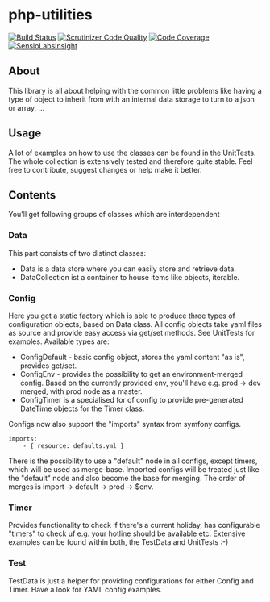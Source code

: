 php-utilities
=============
[![Build Status](https://travis-ci.org/maschmann/php-utilities.png?branch=master)](https://travis-ci.org/maschmann/php-utilities)
[![Scrutinizer Code Quality](https://scrutinizer-ci.com/g/maschmann/php-utilities/badges/quality-score.png?b=master)](https://scrutinizer-ci.com/g/maschmann/php-utilities/?branch=master)
[![Code Coverage](https://scrutinizer-ci.com/g/maschmann/php-utilities/badges/coverage.png?b=master)](https://scrutinizer-ci.com/g/maschmann/php-utilities/?branch=master)
[![SensioLabsInsight](https://insight.sensiolabs.com/projects/8c7f40ea-df80-4efe-a2e7-e3239c4805a0/mini.png)](https://insight.sensiolabs.com/projects/8c7f40ea-df80-4efe-a2e7-e3239c4805a0)

## About
This library is all about helping with the common little problems like having a type of object to inherit from with an internal data storage to turn to a json or array, ... 

## Usage
A lot of examples on how to use the classes can be found in the UnitTests. The whole collection is extensively tested and therefore quite stable.
Feel free to contribute, suggest changes or help make it better.

## Contents
You'll get following groups of classes which are interdependent

### Data
This part consists of two distinct classes:
* Data is a data store where you can easily store and retrieve data.
* DataCollection ist a container to house items like objects, iterable.

### Config
Here you get a static factory which is able to produce three types of configuration objects, based on Data class. All config objects take yaml files as source and provide easy access via get/set methods. See UnitTests for examples.
Available types are:
* ConfigDefault - basic config object, stores the yaml content "as is", provides get/set.
* ConfigEnv - provides the possibility to get an environment-merged config. Based on the currently provided env, you'll have e.g. prod -> dev merged, with prod node as a master.
* ConfigTimer is a specialised for of config to provide pre-generated DateTime objects for the Timer class.

Configs now also support the "imports" syntax from symfony configs.

```
imports:
    - { resource: defaults.yml }
```
There is the possibility to use a "default" node in all configs, except timers, which will be used as merge-base.
Imported configs will be treated just like the "default" node and also become the base for merging.
The order of merges is import -> default -> prod -> $env.

### Timer
Provides functionality to check if there's a current holiday, has configurable "timers" to check uf e.g. your hotline should be available etc.
Extensive examples can be found within both, the TestData and UnitTests :-)

### Test
TestData is just a helper for providing configurations for either Config and Timer. Have a look for YAML config examples.
